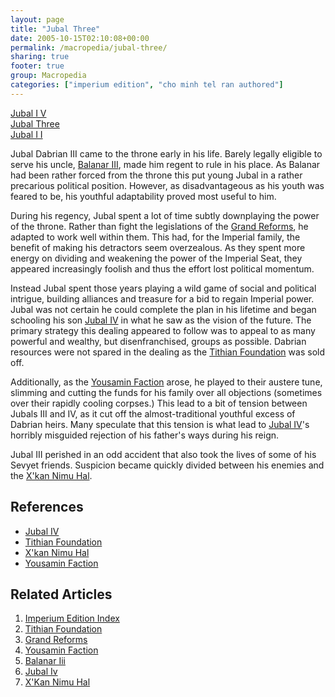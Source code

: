 ```yaml
---
layout: page
title: "Jubal Three"
date: 2005-10-15T02:10:08+00:00
permalink: /macropedia/jubal-three/
sharing: true
footer: true
group: Macropedia
categories: ["imperium edition", "cho minh tel ran authored"]
---
```


<div class='row'>
	<div class='col-md-4'><a href='/macropedia/jubal-four'>Jubal I V</a></div>
	<div class='col-md-4'><a href='/macropedia/jubal-three'>Jubal Three</a></div>
	<div class='col-md-4'><a href='/macropedia/jubal-two'>Jubal I I </a></div>
</div>


Jubal Dabrian III came to the throne early in his life. Barely legally eligible to serve his uncle, [Balanar III](/macropedia/balanar-three), made him regent to rule in his place. As Balanar had been rather forced from the throne this put young Jubal in a rather precarious political position. However, as disadvantageous as his youth was feared to be, his youthful adaptability proved most useful to him.

During his regency, Jubal spent a lot of time subtly downplaying the power of the throne. Rather than fight the legislations of the [Grand Reforms](/macropedia/grand-reforms), he adapted to work well within them. This had, for the Imperial family, the benefit of making his detractors seem overzealous. As they spent more energy on dividing and weakening the power of the Imperial Seat, they appeared increasingly foolish and thus the effort lost political momentum.

Instead Jubal spent those years playing a wild game of social and political intrigue, building alliances and treasure for a bid to regain Imperial power. Jubal was not certain he could complete the plan in his lifetime and began schooling his son [Jubal IV](/macropedia/jubal-four) in what he saw as the vision of the future. The primary strategy this dealing appeared to follow was to appeal to as many powerful and wealthy, but disenfranchised, groups as possible. Dabrian resources were not spared in the dealing as the [Tithian Foundation](/macropedia/tithian-foundation) was sold off.

Additionally, as the [Yousamin Faction](/macropedia/yousamin-faction) arose, he played to their austere tune, slimming and cutting the funds for his family over all objections (sometimes over their rapidly cooling corpses.) This lead to a bit of tension between Jubals III and IV, as it cut off the almost-traditional youthful excess of Dabrian heirs. Many speculate that this tension is what lead to [Jubal IV](/macropedia/jubal-four)'s horribly misguided rejection of his father's ways during his reign.

Jubal III perished in an odd accident that also took the lives of some of his Sevyet friends. Suspicion became quickly divided between his enemies and the [X'kan Nimu Hal](/macropedia/xkan-nimu-hal).

## References
* [Jubal IV](/macropedia/jubal-four)
* [Tithian Foundation](/macropedia/tithian-foundation)
* [X'kan Nimu Hal](/macropedia/xkan-nimu-hal)
* [Yousamin Faction](/macropedia/yousamin-faction)

## Related Articles

1. [Imperium Edition Index](/macropedia/imperium-edition-index)
2. [Tithian Foundation](/macropedia/tithian-foundation)
3. [Grand Reforms](/macropedia/grand-reforms)
4. [Yousamin Faction](/macropedia/yousamin-faction)
5. [Balanar Iii](/macropedia/balanar-three)
6. [Jubal Iv](/macropedia/jubal-four)
7. [X'Kan Nimu Hal](/macropedia/xkan-nimu-hal)



 
